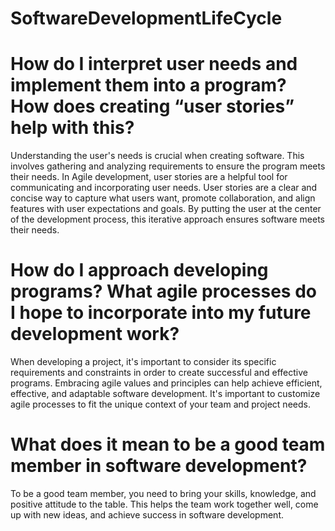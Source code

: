 # SoftwareDevelopmentLifeCycle

# How do I interpret user needs and implement them into a program? How does creating “user stories” help with this?

Understanding the user's needs is crucial when creating software. This involves gathering and analyzing requirements to ensure the program meets their needs. In Agile development, user stories are a helpful tool for communicating and incorporating user needs. User stories are a clear and concise way to capture what users want, promote collaboration, and align features with user expectations and goals. By putting the user at the center of the development process, this iterative approach ensures software meets their needs.


# How do I approach developing programs? What agile processes do I hope to incorporate into my future development work?
When developing a project, it's important to consider its specific requirements and constraints in order to create successful and effective programs. Embracing agile values and principles can help achieve efficient, effective, and adaptable software development. It's important to customize agile processes to fit the unique context of your team and project needs.


# What does it mean to be a good team member in software development?
To be a good team member, you need to bring your skills, knowledge, and positive attitude to the table. This helps the team work together well, come up with new ideas, and achieve success in software development.
